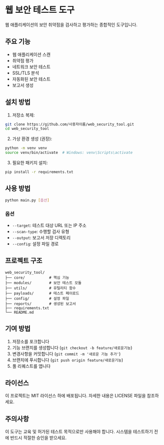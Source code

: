 # 웹 보안 테스트 도구

웹 애플리케이션의 보안 취약점을 검사하고 평가하는 종합적인 도구입니다.

## 주요 기능

- 웹 애플리케이션 스캔
- 취약점 평가
- 네트워크 보안 테스트
- SSL/TLS 분석
- 자동화된 보안 테스트
- 보고서 생성

## 설치 방법

1. 저장소 복제:
```bash
git clone https://github.com/사용자이름/web_security_tool.git
cd web_security_tool
```

2. 가상 환경 생성 (권장):
```bash
python -m venv venv
source venv/bin/activate  # Windows: venv\Scripts\activate
```

3. 필요한 패키지 설치:
```bash
pip install -r requirements.txt
```

## 사용 방법

```bash
python main.py [옵션]
```

### 옵션
- `--target`: 테스트 대상 URL 또는 IP 주소
- `--scan-type`: 수행할 검사 유형
- `--output`: 보고서 저장 디렉토리
- `--config`: 설정 파일 경로

## 프로젝트 구조

```
web_security_tool/
├── core/           # 핵심 기능
├── modules/        # 보안 테스트 모듈
├── utils/          # 유틸리티 함수
├── payloads/       # 테스트 페이로드
├── config/         # 설정 파일
├── reports/        # 생성된 보고서
├── requirements.txt
└── README.md
```

## 기여 방법

1. 저장소를 포크합니다
2. 기능 브랜치를 생성합니다 (`git checkout -b feature/새로운기능`)
3. 변경사항을 커밋합니다 (`git commit -m '새로운 기능 추가'`)
4. 브랜치에 푸시합니다 (`git push origin feature/새로운기능`)
5. 풀 리퀘스트를 엽니다

## 라이선스

이 프로젝트는 MIT 라이선스 하에 배포됩니다. 자세한 내용은 LICENSE 파일을 참조하세요.

## 주의사항

이 도구는 교육 및 허가된 테스트 목적으로만 사용해야 합니다. 
시스템을 테스트하기 전에 반드시 적절한 승인을 받으세요. 